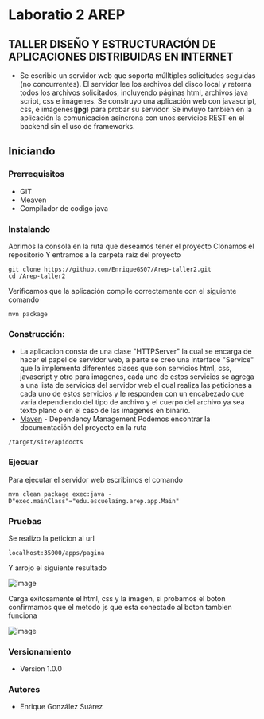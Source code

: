 # Laboratio 2 AREP
## TALLER DISEÑO Y ESTRUCTURACIÓN DE APLICACIONES DISTRIBUIDAS EN INTERNET
- Se escribio un servidor web que soporta múlltiples solicitudes seguidas (no concurrentes). El servidor lee los archivos del disco local y retorna todos los archivos solicitados, incluyendo páginas html, archivos java script, css e imágenes. Se construyo una aplicación web con  javascript, css, e imágenes(**jpg**) para probar su servidor. Se invluyo tambien en la aplicación la comunicación asíncrona con unos servicios REST en el backend sin el uso de frameworks. 
## Iniciando
### Prerrequisitos
- GIT
- Meaven
- Compilador de codigo java
### Instalando
Abrimos la consola en la ruta que deseamos tener el proyecto
Clonamos el repositorio 
Y entramos a la carpeta raiz del proyecto
```
git clone https://github.com/EnriqueGS07/Arep-taller2.git
cd /Arep-taller2
```
Verificamos que la aplicación compile correctamente con el siguiente comando
```
mvn package
```

### Construcción:
- La aplicacion consta de una clase "HTTPServer"  la cual se encarga de hacer el papel de servidor web, a parte se creo una interface "Service" que la implementa diferentes clases que son servicios html, css, javascript y otro para imagenes, cada uno de estos servicios se agrega a una lista de servicios del servidor web el cual realiza las peticiones a cada uno de estos servicios y le responden con un encabezado que varia dependiendo del tipo de archivo y el cuerpo del archivo ya sea texto plano o en el caso de las imagenes en binario.
- [Maven](https://maven.apache.org/) - Dependency Management
Podemos encontrar la documentación del proyecto en la ruta 
```
/target/site/apidocts
```

### Ejecuar
Para ejecutar el servidor web escribimos el comando
```
mvn clean package exec:java -D"exec.mainClass"="edu.escuelaing.arep.app.Main"
```

### Pruebas
Se realizo la peticion al url 
```
localhost:35000/apps/pagina
```
Y arrojo el siguiente resultado


![image](https://user-images.githubusercontent.com/98104282/217971308-11415e1a-9d38-495f-85ef-f7713ff5db43.png)


Carga exitosamente el html, css y la imagen, si probamos el boton confirmamos que el metodo js que esta conectado al boton tambien funciona


![image](https://user-images.githubusercontent.com/98104282/217971375-55aaa9d3-9635-461f-8337-281a1335a9cb.png)


### Versionamiento
- Version 1.0.0
### Autores
- Enrique González Suárez


